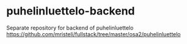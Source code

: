 # puhelinluettelo-backend
Separate repository for backend of puhelinluettelo https://github.com/mristeli/fullstack/tree/master/osa2/puhelinluettelo
